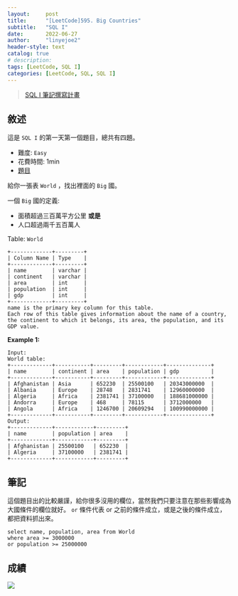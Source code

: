 ```yaml
---
layout:     post
title:      "[LeetCode]595. Big Countries"
subtitle:   "SQL I"
date:       2022-06-27
author:     "linyejoe2"
header-style: text
catalog: true
# description: 
tags: [LeetCode, SQL I]
categories: [LeetCode, SQL, SQL I]
---
```


>[SQL I 筆記撰寫計畫](/2022/06/27/leetcode/SQL/SQL%20I/Starting_write_SQL_I_note/)

## 敘述

這是 `SQL I` 的第一天第一個題目，總共有四題。

+ 難度: `Easy`
+ 花費時間: 1min
+ [題目](https://leetcode.com/problems/big-countries/)

給你一張表 `World` ，找出裡面的 `Big` 國。

一個 `Big` 國的定義:
+ 面積超過三百萬平方公里
**或是**
+ 人口超過兩千五百萬人

<!--more-->

Table: `World`
```
+-------------+---------+
| Column Name | Type    |
+-------------+---------+
| name        | varchar |
| continent   | varchar |
| area        | int     |
| population  | int     |
| gdp         | int     |
+-------------+---------+
name is the primary key column for this table.
Each row of this table gives information about the name of a country, the continent to which it belongs, its area, the population, and its GDP value.
```

**Example 1:**

```=
Input: 
World table:
+-------------+-----------+---------+------------+--------------+
| name        | continent | area    | population | gdp          |
+-------------+-----------+---------+------------+--------------+
| Afghanistan | Asia      | 652230  | 25500100   | 20343000000  |
| Albania     | Europe    | 28748   | 2831741    | 12960000000  |
| Algeria     | Africa    | 2381741 | 37100000   | 188681000000 |
| Andorra     | Europe    | 468     | 78115      | 3712000000   |
| Angola      | Africa    | 1246700 | 20609294   | 100990000000 |
+-------------+-----------+---------+------------+--------------+
Output: 
+-------------+------------+---------+
| name        | population | area    |
+-------------+------------+---------+
| Afghanistan | 25500100   | 652230  |
| Algeria     | 37100000   | 2381741 |
+-------------+------------+---------+
```

## 筆記

這個題目出的比較嚴謹，給你很多沒用的欄位，當然我們只要注意在那些影響成為大國條件的欄位就好。
`or` 條件代表 or 之前的條件成立，或是之後的條件成立，都把資料抓出來。

```sql=
select name, population, area from World 
where area >= 3000000
or population >= 25000000
```

## 成績

![](https://i.imgur.com/wW9fYlD.png)


<!-- ##### 參考資料 -->